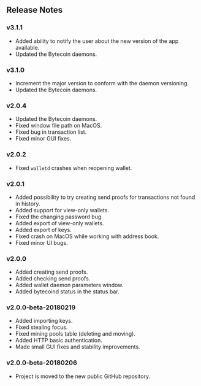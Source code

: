 ## Release Notes

### v3.1.1

- Added ability to notify the user about the new version of the app available.
- Updated the Bytecoin daemons.

### v3.1.0

- Increment the major version to conform with the daemon versioning.
- Updated the Bytecoin daemons.

### v2.0.4

- Updated the Bytecoin daemons.
- Fixed window file path on MacOS.
- Fixed bug in transaction list.
- Fixed minor GUI fixes.

### v2.0.2

- Fixed `walletd` crashes when reopening wallet. 

### v2.0.1

- Added possibility to try creating send proofs for transactions not found in history.
- Added support for view-only wallets.
- Fixed the changing password bug.
- Added export of view-only wallets.
- Added export of keys.
- Fixed crash on MacOS while working with address book.
- Fixed minor UI bugs.

### v2.0.0

- Added creating send proofs.
- Added checking send proofs.
- Added wallet daemon parameters window.
- Added bytecoind status in the status bar.

### v2.0.0-beta-20180219

- Added importing keys.
- Fixed stealing focus.
- Fixed mining pools table (deleting and moving).
- Added HTTP basic authentication.
- Made small GUI fixes and stability improvements.

### v2.0.0-beta-20180206

- Project is moved to the new public GitHub repository.
